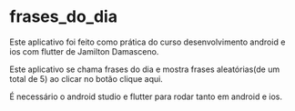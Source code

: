 # frases_do_dia
Este aplicativo foi feito como prática do curso desenvolvimento android e ios com flutter de Jamilton Damasceno.

Este aplicativo se chama frases do dia e mostra frases aleatórias(de um total de 5) ao clicar no botão clique aqui.

É necessário o android studio e flutter para rodar tanto em android e ios.
